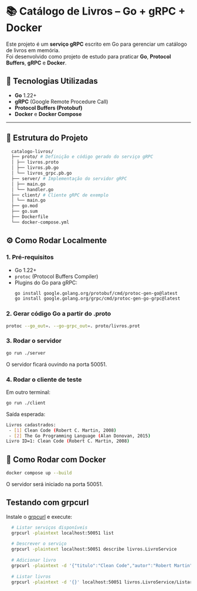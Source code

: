 # 📚 Catálogo de Livros – Go + gRPC + Docker

Este projeto é um **serviço gRPC** escrito em Go para gerenciar um catálogo de livros em memória.  
Foi desenvolvido como projeto de estudo para praticar **Go**, **Protocol Buffers**, **gRPC** e **Docker**.

## 🚀 Tecnologias Utilizadas
- **Go** 1.22+
- **gRPC** (Google Remote Procedure Call)
- **Protocol Buffers (Protobuf)**
- **Docker** e **Docker Compose**

---

## 📂 Estrutura do Projeto
```bash
  catalogo-livros/
  ├── proto/ # Definição e código gerado do serviço gRPC
  │ ├── livros.proto
  │ ├── livros.pb.go
  │ └── livros_grpc.pb.go
  ├── server/ # Implementação do servidor gRPC
  │ ├── main.go
  │ └── handler.go
  ├── client/ # Cliente gRPC de exemplo
  │ └── main.go
  ├── go.mod
  ├── go.sum
  ├── Dockerfile
  └── docker-compose.yml
```

## ⚙️ Como Rodar Localmente

### 1. Pré-requisitos
- Go 1.22+
- `protoc` (Protocol Buffers Compiler)
- Plugins do Go para gRPC:
  ```bash
  go install google.golang.org/protobuf/cmd/protoc-gen-go@latest
  go install google.golang.org/grpc/cmd/protoc-gen-go-grpc@latest

### 2. Gerar código Go a partir do .proto
  ```bash
  protoc --go_out=. --go-grpc_out=. proto/livros.prot
  ```

### 3. Rodar o servidor
  ```bash
  go run ./server
  ```
  O servidor ficará ouvindo na porta 50051.

### 4. Rodar o cliente de teste

Em outro terminal:
  ```bash
  go run ./client
  ```

Saída esperada:
  ```bash
  Livros cadastrados:
   - [1] Clean Code (Robert C. Martin, 2008)
   - [2] The Go Programming Language (Alan Donovan, 2015)
  Livro ID=1: Clean Code (Robert C. Martin, 2008)
  ```

## 🐳 Como Rodar com Docker
  ```bash
  docker compose up --build
  ```

O servidor será iniciado na porta 50051.

## Testando com grpcurl

Instale o <a href="https://github.com/fullstorydev/grpcurl/releases">grpcurl</a> e execute:

  ```bash
    # Listar serviços disponíveis
    grpcurl -plaintext localhost:50051 list
    
    # Descrever o serviço
    grpcurl -plaintext localhost:50051 describe livros.LivroService
    
    # Adicionar livro
    grpcurl -plaintext -d '{"titulo":"Clean Code","autor":"Robert Martin","ano":2008}' localhost:50051 livros.LivroService/AdicionarLivro
    
    # Listar livros
    grpcurl -plaintext -d '{}' localhost:50051 livros.LivroService/ListarLivros
  ```
  








